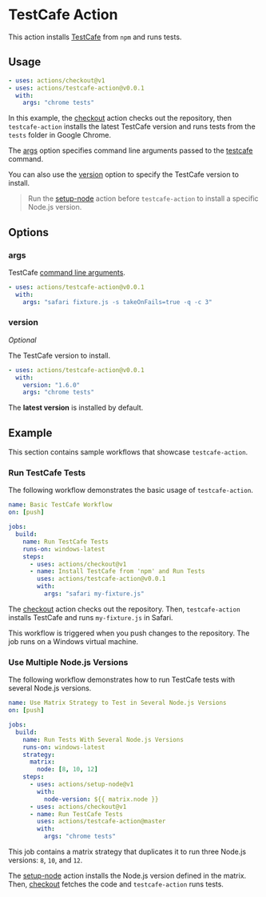 # TestCafe Action

This action installs [TestCafe](https://github.com/DevExpress/testcafe) from `npm` and runs tests.

## Usage

```yaml
- uses: actions/checkout@v1
- uses: actions/testcafe-action@v0.0.1
  with:
    args: "chrome tests"
```

In this example, the [checkout](https://github.com/actions/checkout) action checks out the repository, then `testcafe-action` installs the latest TestCafe version and runs tests from the `tests` folder in Google Chrome.

The [args](#args) option specifies command line arguments passed to the [testcafe](https://devexpress.github.io/testcafe/documentation/using-testcafe/command-line-interface.html) command.

You can also use the [version](#version) option to specify the TestCafe version to install.

> Run the [setup-node](https://github.com/actions/setup-node) action before `testcafe-action` to install a specific Node.js version.

## Options

### args

TestCafe [command line arguments](https://devexpress.github.io/testcafe/documentation/using-testcafe/command-line-interface.html).

```yaml
- uses: actions/testcafe-action@v0.0.1
  with:
    args: "safari fixture.js -s takeOnFails=true -q -c 3"
```

### version

*Optional*

The TestCafe version to install.

```yaml
- uses: actions/testcafe-action@v0.0.1
  with:
    version: "1.6.0"
    args: "chrome tests"
```

The **latest version** is installed by default.

## Example

This section contains sample workflows that showcase `testcafe-action`.

### Run TestCafe Tests

The following workflow demonstrates the basic usage of `testcafe-action`.

```yaml
name: Basic TestCafe Workflow
on: [push]

jobs:
  build:
    name: Run TestCafe Tests
    runs-on: windows-latest
    steps:
      - uses: actions/checkout@v1
      - name: Install TestCafe from 'npm' and Run Tests
        uses: actions/testcafe-action@v0.0.1
        with:
          args: "safari my-fixture.js"
```

The [checkout](https://github.com/actions/checkout) action checks out the repository. Then, `testcafe-action` installs TestCafe and runs `my-fixture.js` in Safari.

This workflow is triggered when you push changes to the repository. The job runs on a Windows virtual machine.

### Use Multiple Node.js Versions

The following workflow demonstrates how to run TestCafe tests with several Node.js versions.

```yaml
name: Use Matrix Strategy to Test in Several Node.js Versions
on: [push]

jobs:
  build:
    name: Run Tests With Several Node.js Versions
    runs-on: windows-latest
    strategy:
      matrix:
        node: [8, 10, 12]
    steps:
      - uses: actions/setup-node@v1
        with:
          node-version: ${{ matrix.node }}
      - uses: actions/checkout@v1
      - name: Run TestCafe Tests
        uses: actions/testcafe-action@master
        with:
          args: "chrome tests"
```

This job contains a matrix strategy that duplicates it to run three Node.js versions: `8`, `10`, and `12`.

The [setup-node](https://github.com/actions/setup-node) action installs the Node.js version defined in the matrix. Then, [checkout](https://github.com/actions/checkout) fetches the code and `testcafe-action` runs tests.
